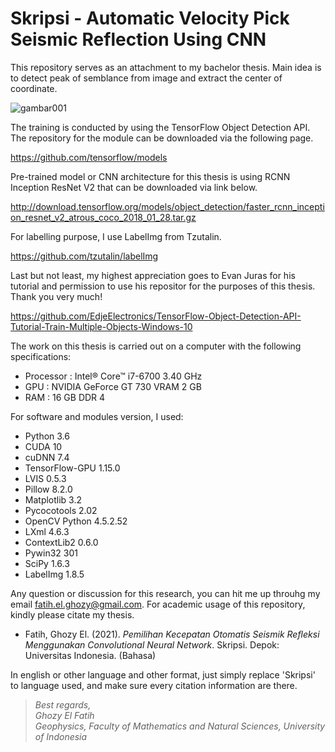# Skripsi - Automatic Velocity Pick Seismic Reflection Using CNN
This repository serves as an attachment to my bachelor thesis.
Main idea is to detect peak of semblance from image and extract the center of coordinate.

![gambar001](https://user-images.githubusercontent.com/85453675/124712513-987e4f80-df29-11eb-95ef-a26ba66b9bcf.png)

The training is conducted by using the TensorFlow Object Detection API. The repository for the module can be downloaded via the following page.

https://github.com/tensorflow/models

Pre-trained model or CNN architecture for this thesis is using RCNN Inception ResNet V2 that can be downloaded via link below.

http://download.tensorflow.org/models/object_detection/faster_rcnn_inception_resnet_v2_atrous_coco_2018_01_28.tar.gz

For labelling purpose, I use LabelImg from Tzutalin.

https://github.com/tzutalin/labelImg

Last but not least, my highest appreciation goes to Evan Juras for his tutorial and permission to use his repositor for the purposes of this thesis. Thank you very much!

https://github.com/EdjeElectronics/TensorFlow-Object-Detection-API-Tutorial-Train-Multiple-Objects-Windows-10

The work on this thesis is carried out on a computer with the following specifications:
- Processor : Intel® Core™ i7-6700 3.40 GHz
- GPU : NVIDIA GeForce GT 730 VRAM 2 GB
- RAM : 16 GB DDR 4

For software and modules version, I used:
- Python 3.6
- CUDA 10
- cuDNN 7.4
- TensorFlow-GPU 1.15.0
- LVIS 0.5.3
- Pillow 8.2.0
- Matplotlib 3.2
- Pycocotools 2.02
- OpenCV Python 4.5.2.52
- LXml 4.6.3
- ContextLib2 0.6.0
- Pywin32 301
- SciPy 1.6.3
- LabelImg 1.8.5

Any question or discussion for this research, you can hit me up throuhg my email fatih.el.ghozy@gmail.com. For academic usage of this repository, kindly please citate my thesis.
- Fatih, Ghozy El. (2021). _Pemilihan Kecepatan Otomatis Seismik Refleksi Menggunakan Convolutional Neural Network_. Skripsi. Depok: Universitas Indonesia. (Bahasa)

In english or other language and other format, just simply replace 'Skripsi' to language used, and make sure every citation information are there.


>_Best regards,_ \
>_Ghozy El Fatih_ \
>_Geophysics, Faculty of Mathematics and Natural Sciences, University of Indonesia_

